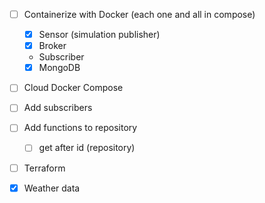 - [ ] Containerize with Docker (each one and all in compose)
    - [x] Sensor (simulation publisher)
    - [x] Broker
    - Subscriber
    - [x] MongoDB
- [ ] Cloud Docker Compose 

- [ ] Add subscribers
- [ ] Add functions to repository
    - [ ] get after id (repository)
- [ ] Terraform
- [x] Weather data